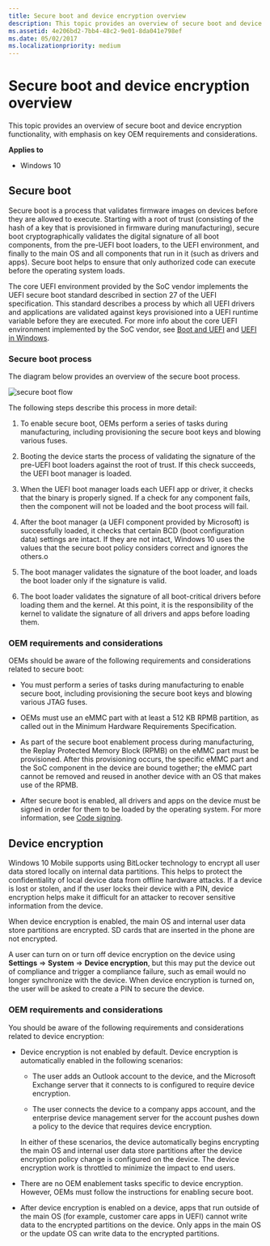 ```yaml
---
title: Secure boot and device encryption overview
description: This topic provides an overview of secure boot and device encryption functionality, with emphasis on key OEM requirements and considerations.
ms.assetid: 4e206bd2-7bb4-48c2-9e01-8da041e798ef
ms.date: 05/02/2017
ms.localizationpriority: medium
---
```


# Secure boot and device encryption overview


This topic provides an overview of secure boot and device encryption functionality, with emphasis on key OEM requirements and considerations.

**Applies to**

- Windows 10

## Secure boot


Secure boot is a process that validates firmware images on devices before they are allowed to execute. Starting with a root of trust (consisting of the hash of a key that is provisioned in firmware during manufacturing), secure boot cryptographically validates the digital signature of all boot components, from the pre-UEFI boot loaders, to the UEFI environment, and finally to the main OS and all components that run in it (such as drivers and apps). Secure boot helps to ensure that only authorized code can execute before the operating system loads.

The core UEFI environment provided by the SoC vendor implements the UEFI secure boot standard described in section 27 of the UEFI specification. This standard describes a process by which all UEFI drivers and applications are validated against keys provisioned into a UEFI runtime variable before they are executed. For more info about the core UEFI environment implemented by the SoC vendor, see [Boot and UEFI](boot-and-uefi.md) and [UEFI in Windows](uefi-in-windows.md).

### Secure boot process

The diagram below provides an overview of the secure boot process.

![secure boot flow](images/oem-secureboot-flow.png)

The following steps describe this process in more detail:

1.  To enable secure boot, OEMs perform a series of tasks during manufacturing, including provisioning the secure boot keys and blowing various fuses.

2.  Booting the device starts the process of validating the signature of the pre-UEFI boot loaders against the root of trust. If this check succeeds, the UEFI boot manager is loaded.

3.  When the UEFI boot manager loads each UEFI app or driver, it checks that the binary is properly signed. If a check for any component fails, then the component will not be loaded and the boot process will fail.

4.  After the boot manager (a UEFI component provided by Microsoft) is successfully loaded, it checks that certain BCD (boot configuration data) settings are intact. If they are not intact, Windows 10 uses the values that the secure boot policy considers correct and ignores the others.o

5.  The boot manager validates the signature of the boot loader, and loads the boot loader only if the signature is valid.

6.  The boot loader validates the signature of all boot-critical drivers before loading them and the kernel. At this point, it is the responsibility of the kernel to validate the signature of all drivers and apps before loading them.

### OEM requirements and considerations

OEMs should be aware of the following requirements and considerations related to secure boot:

-   You must perform a series of tasks during manufacturing to enable secure boot, including provisioning the secure boot keys and blowing various JTAG fuses.

-   OEMs must use an eMMC part with at least a 512 KB RPMB partition, as called out in the Minimum Hardware Requirements Specification.

-   As part of the secure boot enablement process during manufacturing, the Replay Protected Memory Block (RPMB) on the eMMC part must be provisioned. After this provisioning occurs, the specific eMMC part and the SoC component in the device are bound together; the eMMC part cannot be removed and reused in another device with an OS that makes use of the RPMB.

-   After secure boot is enabled, all drivers and apps on the device must be signed in order for them to be loaded by the operating system. For more information, see [Code signing](https://docs.microsoft.com/previous-versions/windows/hardware/code-signing/dn756634(v=vs.85)).

## Device encryption


Windows 10 Mobile supports using BitLocker technology to encrypt all user data stored locally on internal data partitions. This helps to protect the confidentiality of local device data from offline hardware attacks. If a device is lost or stolen, and if the user locks their device with a PIN, device encryption helps make it difficult for an attacker to recover sensitive information from the device.

When device encryption is enabled, the main OS and internal user data store partitions are encrypted. SD cards that are inserted in the phone are not encrypted.

A user can turn on or turn off device encryption on the device using **Settings** =&gt; **System** =&gt; **Device encryption**, but this may put the device out of compliance and trigger a compliance failure, such as email would no longer synchronize with the device. When device encryption is turned on, the user will be asked to create a PIN to secure the device.

### OEM requirements and considerations

You should be aware of the following requirements and considerations related to device encryption:

-   Device encryption is not enabled by default. Device encryption is automatically enabled in the following scenarios:

    -   The user adds an Outlook account to the device, and the Microsoft Exchange server that it connects to is configured to require device encryption.

    -   The user connects the device to a company apps account, and the enterprise device management server for the account pushes down a policy to the device that requires device encryption.

    In either of these scenarios, the device automatically begins encrypting the main OS and internal user data store partitions after the device encryption policy change is configured on the device. The device encryption work is throttled to minimize the impact to end users.

-   There are no OEM enablement tasks specific to device encryption. However, OEMs must follow the instructions for enabling secure boot.

-   After device encryption is enabled on a device, apps that run outside of the main OS (for example, customer care apps in UEFI) cannot write data to the encrypted partitions on the device. Only apps in the main OS or the update OS can write data to the encrypted partitions.

 

 




